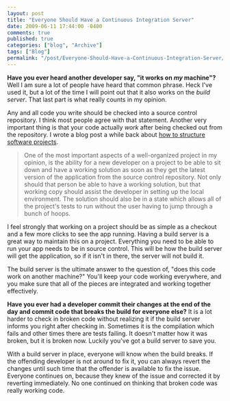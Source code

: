 ```yaml
---
layout: post
title: "Everyone Should Have a Continuous Integration Server"
date: 2009-06-11 17:44:00 -0400
comments: true
published: true
categories: ["blog", "Archive"]
tags: ["Blog"]
permalink: "/post/Everyone-Should-Have-a-Continuous-Integration-Server/"
---
```

<!-- more -->



<p><strong>Have you ever heard another developer say, "it works on <em>my</em> machine"?</strong> Well I am sure a lot of people have heard that common phrase. Heck I've used it, but a lot of the time I will point out that it also works on the <em>build server</em>. That last part is what really counts in my opinion.</p>
<p>Any and all code you write should be checked into a source control repository. I think most people agree with that statement. Another very important thing is that your code actually <em>work</em> after being checked out from the repository. I wrote a blog post a while back about <a href="/post/2009/02/12/Organizing-Software-Projects.aspx" target="_blank">how to structure software projects</a>.</p>
<blockquote>
<p>One of the most important aspects of a well-organized project in my opinion, is the ability for a new developer on a project to be able to sit down and have a working solution as soon as they get the latest version of the application from the source control repository. Not only should that person be able to have a working solution, but that working copy should assist the developer in setting up the local environment. The solution should also be in a state which allows all of the project's tests to run without the user having to jump through a bunch of hoops.</p>
</blockquote>
<p>I feel strongly that working on a project should be as simple as a checkout and a few more clicks to see the app running. Having a build server is a great way to maintain this on a project. Everything you need to be able to run your app needs to be in source control. This will be how the build server will get the application, so if it isn't in there, the server will not build it.</p>
<p>The build server is the ultimate answer to the question of, "does this code work on another machine?" You'll keep your code working everywhere, and you make sure that all of the pieces are integrated and working together effectively.</p>
<p><strong>Have you ever had a developer commit their changes at the end of the day and commit code that breaks the build for everyone else?</strong> It is a lot harder to check in broken code without realizing it if the build server informs you right after checking in. Sometimes it is the compilation which fails and other times there are tests failing. It doesn't matter how it was broken, but it is broken now. Luckily you've got a build server to save you.</p>
<p>With a build server in place, everyone will know when the build breaks. If the offending developer is not around to fix it, you can always revert the changes until such time that the offender is available to fix the issue. Everyone continues on, because they knew of the issue and corrected it by reverting immediately. No one continued on thinking that broken code was really working code.</p>
